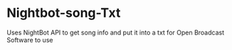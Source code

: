 # Nightbot-song-Txt
Uses NightBot API to get song info and put it into a txt for Open Broadcast Software to use
